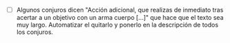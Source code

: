 - [ ] Algunos conjuros dicen "Acción adicional, que realizas de inmediato tras acertar a un objetivo con un arma cuerpo [...]" que hace que el texto sea muy largo. Automatizar el quitarlo y ponerlo en la descripción de todos los conjuros.
